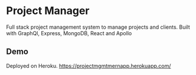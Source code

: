 # Project Manager

Full stack project management system to manage projects and clients. Built with GraphQl, Express, MongoDB, React and Apollo


## Demo

Deployed on Heroku. https://projectmgmtmernapp.herokuapp.com/

